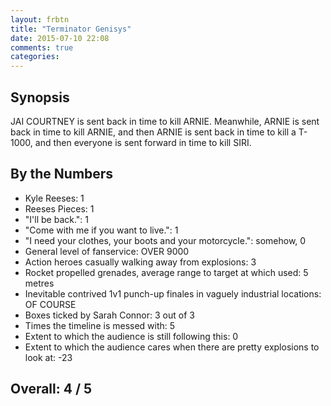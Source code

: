 ```yaml
---
layout: frbtn
title: "Terminator Genisys"
date: 2015-07-10 22:08
comments: true
categories:
---
```


## Synopsis

JAI COURTNEY is sent back in time to kill ARNIE. Meanwhile, ARNIE is sent back in time to kill ARNIE, and then ARNIE is sent back in time to kill a T-1000, and then everyone is sent forward in time to kill SIRI.

## By the Numbers

* Kyle Reeses: 1
* Reeses Pieces: 1
* "I'll be back.": 1
* "Come with me if you want to live.": 1
* "I need your clothes, your boots and your motorcycle.": somehow, 0
* General level of fanservice: OVER 9000
* Action heroes casually walking away from explosions: 3
* Rocket propelled grenades, average range to target at which used: 5 metres
* Inevitable contrived 1v1 punch-up finales in vaguely industrial locations: OF COURSE
* Boxes ticked by Sarah Connor: 3 out of 3
* Times the timeline is messed with: 5
* Extent to which the audience is still following this: 0
* Extent to which the audience cares when there are pretty explosions to look at: -23

## Overall: 4 / 5
